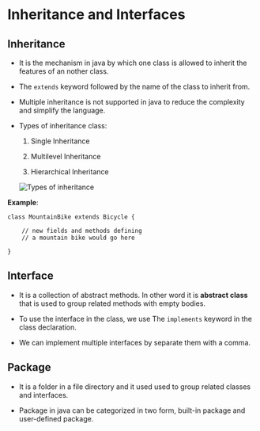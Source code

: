 # Inheritance and Interfaces

## Inheritance

* It is the mechanism in java by which one class is allowed to inherit the features of an nother class.

* The `extends` keyword followed by the name of the class to inherit from.

* Multiple inheritance is not supported in java to reduce the complexity and simplify the language.

* Types of inheritance class: 
   
   1. Single Inheritance

   2. Multilevel Inheritance
   
   3. Hierarchical Inheritance

   ![Types of inheritance](https://www.w3schools.in/wp-content/uploads/2017/12/Java-Inheritance.png)

**Example**: 

```
class MountainBike extends Bicycle {

    // new fields and methods defining 
    // a mountain bike would go here

}
```

## Interface

* It is a collection of abstract methods. In other word it is **abstract class** that is used to group related methods with empty bodies.

* To use the interface in the class, we use The `implements` keyword in the class declaration.

* We can implement multiple interfaces by separate them with a comma.

## Package

* It is a folder in a file directory and it used used to group related classes and interfaces.

* Package in java can be categorized in two form, built-in package and user-defined package.